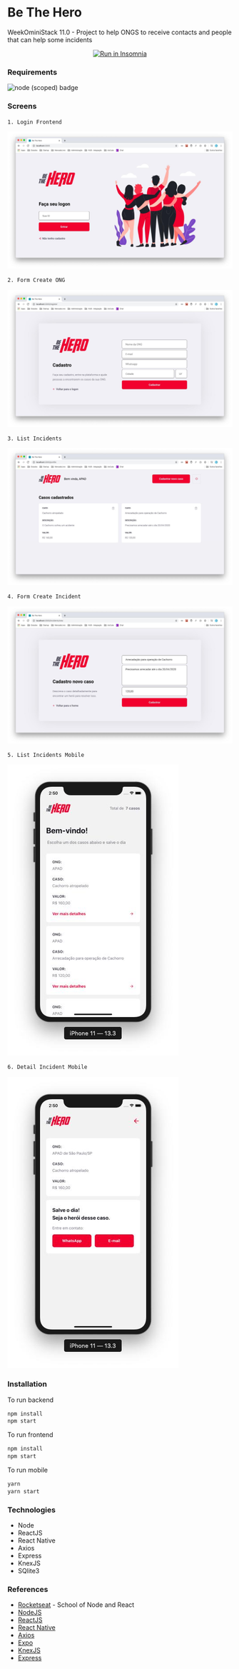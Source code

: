 # Be The Hero

WeekOminiStack 11.0 - Project to help ONGS to receive contacts and people that can help some incidents

<p align="center">
  <a href="https://insomnia.rest/run/?label=SemanaOmnistack11&uri=https://raw.githubusercontent.com/joaopaulolndev/be-the-hero/master/Insomnia_2020-03-28.json" target="_blank"><img src="https://insomnia.rest/images/run.svg" alt="Run in Insomnia"></a>
</p>

### Requirements

<span display="inline" height="20px" class="common__BadgeWrapper-v13icv-3 hcQjpf"><img alt="node (scoped) badge" src="https://img.shields.io/badge/node-%3E%3D%206.0.0-brightgreen"></span>

### Screens

```bash
1. Login Frontend
```
<img alt="" src="https://raw.githubusercontent.com/joaopaulolndev/be-the-hero/master/screens/hero_login_front.jpeg">

```bash
2. Form Create ONG
```
<img alt="" src="https://raw.githubusercontent.com/joaopaulolndev/be-the-hero/master/screens/hero_create_ong.jpeg">

```bash
3. List Incidents
```
<img alt="" src="https://raw.githubusercontent.com/joaopaulolndev/be-the-hero/master/screens/hero_list.jpeg">

```bash
4. Form Create Incident
```
<img alt="" src="https://raw.githubusercontent.com/joaopaulolndev/be-the-hero/master/screens/hero_create_incident.jpeg">

```bash
5. List Incidents Mobile
```
<img alt="" src="https://raw.githubusercontent.com/joaopaulolndev/be-the-hero/master/screens/hero_mobile_list.jpeg">

```bash
6. Detail Incident Mobile
```
<img alt="" src="https://raw.githubusercontent.com/joaopaulolndev/be-the-hero/master/screens/hero_mobile_case.jpeg">


### Installation

To run backend

```bash
npm install
npm start
```

To run frontend
```bash
npm install
npm start
```

To run mobile
```bash
yarn
yarn start
```

### Technologies
* Node
* ReactJS
* React Native
* Axios
* Express
* KnexJS
* SQlite3

### References

* [Rocketseat](https://rocketseat.com.br/) - School of Node and React
* [NodeJS](https://nodejs.org/en/)
* [ReactJS](https://reactjs.org/)
* [React Native](https://reactnative.dev/) 
* [Axios](https://github.com/axios/axios) 
* [Expo](https://expo.io/) 
* [KnexJS](http://knexjs.org/) 
* [Express](https://expressjs.com/) 



